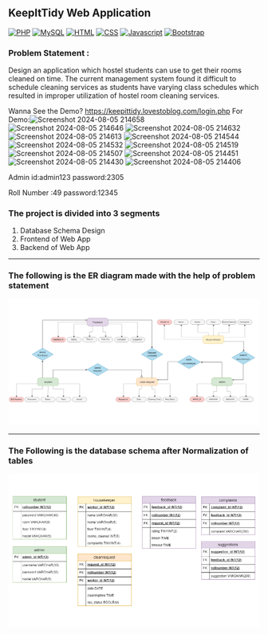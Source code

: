 ## KeepItTidy Web Application
[![PHP](https://img.shields.io/badge/PHP-7.1-blue.svg)](#)
[![MySQL](https://img.shields.io/badge/MySQL-5.7-blue.svg)](#)
[![HTML](https://img.shields.io/badge/HTML-5-orange.svg)](#)
[![CSS](https://img.shields.io/badge/CSS-3-blue.svg)](#)
[![Javascript](https://img.shields.io/badge/Javascript-ES6-yellow.svg)](#)
[![Bootstrap](https://img.shields.io/badge/Bootstrap-4.3-blueviolet.svg)](#)

### Problem Statement : 
Design an application which hostel students can use to get their rooms cleaned on time. The current management system found it difficult to schedule cleaning services as students have varying class schedules which resulted in improper utilization of hostel room cleaning services.


Wanna See the Demo?  https://keepittidy.lovestoblog.com/login.php
 For Demo:![Screenshot 2024-08-05 214658](https://github.com/user-attachments/assets/70167fa3-93e8-42b7-b537-fd12e58c33c1)
![Screenshot 2024-08-05 214646](https://github.com/user-attachments/assets/a645371b-b142-4c50-8945-4a69c0f1b85d)
![Screenshot 2024-08-05 214632](https://github.com/user-attachments/assets/7f13a949-0317-465a-84a0-b53e96c82dd0)
![Screenshot 2024-08-05 214613](https://github.com/user-attachments/assets/ada59be4-967e-4241-ae20-a92d4c9ef8d4)
![Screenshot 2024-08-05 214544](https://github.com/user-attachments/assets/48438dab-432a-4de2-b259-1b0777e0319c)
![Screenshot 2024-08-05 214532](https://github.com/user-attachments/assets/26749ec1-29ac-40d8-871e-0b909bcc54a9)
![Screenshot 2024-08-05 214519](https://github.com/user-attachments/assets/516b5c18-f011-42fe-89ef-e537ae4cd3ae)
![Screenshot 2024-08-05 214507](https://github.com/user-attachments/assets/12d21c3c-665f-4708-a746-819b6516b287)
![Screenshot 2024-08-05 214451](https://github.com/user-attachments/assets/d519c110-01f2-43d6-90fa-b2f6b9a1ccdb)
![Screenshot 2024-08-05 214430](https://github.com/user-attachments/assets/f3dba4c8-ad85-4ef3-953b-b3088eb63a0b)
![Screenshot 2024-08-05 214406](https://github.com/user-attachments/assets/6a1578aa-aa60-4b37-8697-482e8e01d6e0)

Admin id:admin123
password:2305

Roll Number :49
password:12345

### The project is divided into 3 segments
1. Database Schema Design
2. Frontend of Web App
3. Backend of Web App


----

### The following is the ER diagram made with the help of problem statement

![ER diagram - KeepItTidy Web App](ERDiagram.png)

-------

### The Following is the database schema after Normalization of tables

![Normalized Tables - KeepTidy Web App](normtable.png)




